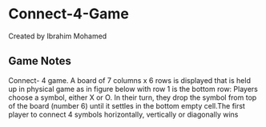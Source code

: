 # Connect-4-Game
Created by Ibrahim Mohamed
## Game Notes
Connect- 4 game. A board of 7 columns x 6 rows is displayed that is held up in physical game as in figure below with row 1 is the bottom row: Players choose a symbol, either X or O. In their turn, they drop the symbol from top of the board (number 6) until it settles in the bottom empty cell.The first player to connect 4 symbols horizontally, vertically or diagonally wins 
